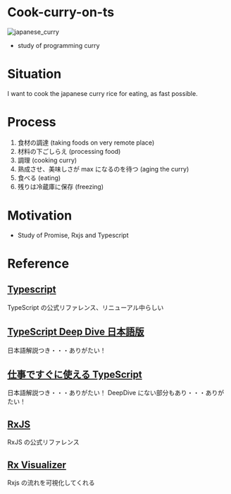 # Cook-curry-on-ts

![japanese_curry](https://user-images.githubusercontent.com/32972735/76879294-6a4ea980-68b9-11ea-91c1-d29b3760cd49.jpg)

- study of programming curry

# Situation

I want to cook the japanese curry rice for eating, as fast possible.

# Process

1. 食材の調達 (taking foods on very remote place)
2. 材料の下ごしらえ (processing food)
3. 調理 (cooking curry)
4. 熟成させ、美味しさが max になるのを待つ (aging the curry)
5. 食べる (eating)
6. 残りは冷蔵庫に保存 (freezing)

# Motivation

- Study of Promise, Rxjs and Typescript

# Reference

## [Typescript](http://www.typescriptlang.org/docs/handbook/basic-types.html)

TypeScript の公式リファレンス、リニューアル中らしい

## [TypeScript Deep Dive 日本語版](https://typescript-jp.gitbook.io/deep-dive/)

日本語解説つき・・・ありがたい！

## [仕事ですぐに使える TypeScript](https://future-architect.github.io/typescript-guide/)

日本語解説つき・・・ありがたい！
DeepDive にない部分もあり・・・ありがたい！

## [RxJS](https://rxjs-dev.firebaseapp.com/api)

RxJS の公式リファレンス

## [Rx Visualizer](https://rxviz.com/)

Rxjs の流れを可視化してくれる
